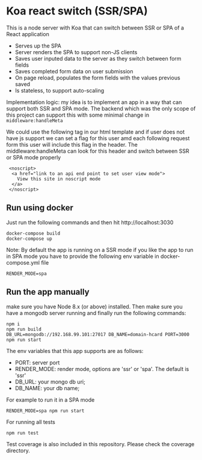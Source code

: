 # Koa react switch (SSR/SPA)

This is a node server with Koa that can switch between SSR or SPA of a React application

- Serves up the SPA
- Server renders the SPA to support non-JS clients
- Saves user inputed data to the server as they switch between form fields
- Saves completed form data on user submission
- On page reload, populates the form fields with the values previous saved
- Is stateless, to support auto-scaling

Implementation logic: my idea is to implement an app in a way that can support both SSR and SPA mode. The backend which was the only scope of this project can support this with some minimal change in `middleware:handleMeta` 

We could use the following tag in our html template and if user does not have js support 
we can set a flag for this user amd each following request form this user will include this flag in the header. The middleware:handleMeta can look for this header and switch between SSR or SPA mode properly

```
 <noscript>
  <a href="link to an api end point to set user view mode">
    View this site in noscript mode
  </a>
 </noscript>
```

## Run using docker

Just run the following commands and then hit http://localhost:3030
```
docker-compose build
docker-compose up
```

Note: By default the app is running on a SSR mode if you like the app to run in SPA mode you have to provide the following env variable in docker-compose.yml file
```
RENDER_MODE=spa
```

## Run the app manually

make sure you have Node 8.x (or above) installed. Then make sure you have a mongodb server running and finally run the following commands:

```
npm i
npm run build
DB_URL=mongodb://192.168.99.101:27017 DB_NAME=domain-hcard PORT=3000 npm run start
```

The env variables that this app supports are as follows:

- PORT: server port
- RENDER_MODE: render mode, options are 'ssr' or 'spa'. The default is 'ssr'
- DB_URL: your mongo db uri;
- DB_NAME: your db name;

For example to run it in a SPA mode
```
RENDER_MODE=spa npm run start
```

For running all tests
```
npm run test
```

Test coverage is also included in this repository. Please check the coverage directory.